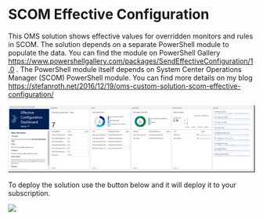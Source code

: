 # SCOM Effective Configuration
This OMS solution shows effective values for overridden monitors and rules in SCOM. The solution depends on a separate PowerShell module to populate the data. You can find the module on PowerShell Gallery https://www.powershellgallery.com/packages/SendEffectiveConfiguration/1.0 . The PowerShell module itself depends on System Center Operations Manager (SCOM) PowerShell module. You can find more details on my blog https://stefanroth.net/2016/12/19/oms-custom-solution-scom-effective-configuration/

![ScreenShot](https://raw.githubusercontent.com/stefanrothnet/SCOM-Effective-Configuration/master/images/screenshot.png)

To deploy the solution use the button below and it will deploy it to your subscription.

<a href="https://portal.azure.com/#create/Microsoft.Template/uri/https%3A%2F%2Fraw.githubusercontent.com%2Fstefanrothnet%2FSCOM-Effective-Configuration%2Fmaster%2Fazuredeploy.json" target="_blank">  <img src="http://azuredeploy.net/deploybutton.png"/></a>



